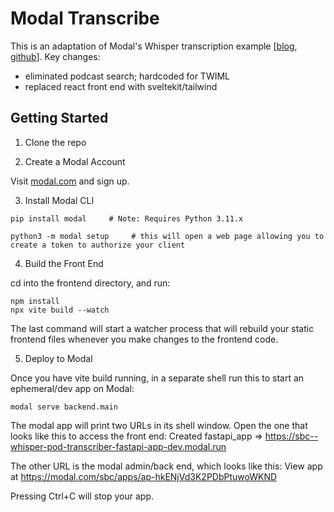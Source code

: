 # Modal Transcribe

This is an adaptation of Modal's Whisper transcription example [[blog](https://modal.com/docs/examples/whisper-transcriber), [github](https://github.com/modal-labs/modal-examples/tree/main/06_gpu_and_ml/openai_whisper/pod_transcriber)].
Key changes:
- eliminated podcast search; hardcoded for TWIML
- replaced react front end with sveltekit/tailwind

## Getting Started

1. Clone the repo
  
2. Create a Modal Account

Visit [modal.com](https://modal.com) and sign up.

3. Install Modal CLI

```
pip install modal     # Note: Requires Python 3.11.x
```

```
python3 -m modal setup     # this will open a web page allowing you to create a token to authorize your client
```

4. Build the Front End

cd into the frontend directory, and run:

```
npm install
npx vite build --watch
```

The last command will start a watcher process that will rebuild your static frontend files whenever you make changes to the frontend code.

5. Deploy to Modal

Once you have vite build running, in a separate shell run this to start an ephemeral/dev app on Modal:

```
modal serve backend.main
```

The modal app will print two URLs in its shell window. Open the one that looks like this to access the front end:
    Created fastapi_app => https://sbc--whisper-pod-transcriber-fastapi-app-dev.modal.run

The other URL is the modal admin/back end, which looks like this:
    View app at https://modal.com/sbc/apps/ap-hkENjVd3K2PDbPtuwoWKND

Pressing Ctrl+C will stop your app.



